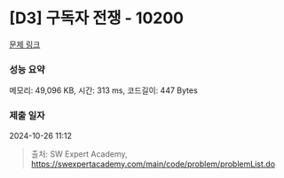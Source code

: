 # [D3] 구독자 전쟁 - 10200 

[문제 링크](https://swexpertacademy.com/main/code/problem/problemDetail.do?contestProbId=AXMCXV_qVgkDFAWv) 

### 성능 요약

메모리: 49,096 KB, 시간: 313 ms, 코드길이: 447 Bytes

### 제출 일자

2024-10-26 11:12



> 출처: SW Expert Academy, https://swexpertacademy.com/main/code/problem/problemList.do